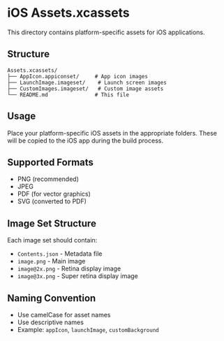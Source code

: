# iOS Assets.xcassets

This directory contains platform-specific assets for iOS applications.

## Structure

```
Assets.xcassets/
├── AppIcon.appiconset/     # App icon images
├── LaunchImage.imageset/    # Launch screen images
├── CustomImages.imageset/   # Custom image assets
└── README.md               # This file
```

## Usage

Place your platform-specific iOS assets in the appropriate folders. These will be copied to the iOS app during the build process.

## Supported Formats

- PNG (recommended)
- JPEG
- PDF (for vector graphics)
- SVG (converted to PDF)

## Image Set Structure

Each image set should contain:

- `Contents.json` - Metadata file
- `image.png` - Main image
- `image@2x.png` - Retina display image
- `image@3x.png` - Super retina display image

## Naming Convention

- Use camelCase for asset names
- Use descriptive names
- Example: `appIcon`, `launchImage`, `customBackground`
